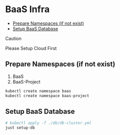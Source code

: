 # BaaS Infra

<!-- toc -->

- [Prepare Namespaces (if not exist)](#prepare-namespaces-if-not-exist)
- [Setup BaaS Database](#setup-baas-database)

<!-- tocstop -->

> [!CAUTION]
> Please Setup Cloud First

## Prepare Namespaces (if not exist)

1. BaaS
2. BaaS-Project

```bash
kubectl create namespace baas
kubectl create namespace baas-project
```

## Setup BaaS Database

```bash
# kubectl apply -f ./db/db-cluster.yml
just setup-db
```
